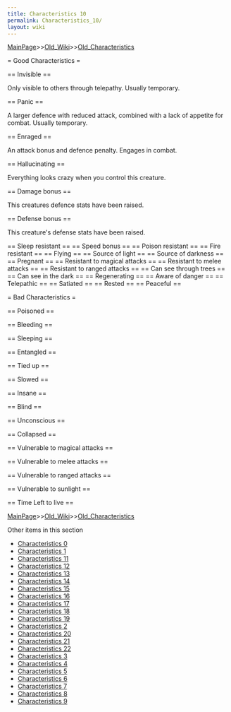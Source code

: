 ```yaml
---
title: Characteristics 10
permalink: Characteristics_10/
layout: wiki
---
```


[MainPage](/keeperrl_wiki/ "wikilink")>>[Old_Wiki](/keeperrl_wiki/Old_Wiki "wikilink")>>[Old_Characteristics](/keeperrl_wiki/Old_Characteristics "wikilink")

= Good Characteristics =

== Invisible ==

Only visible to others through telepathy.
Usually temporary.

== Panic ==

A larger defence with reduced attack, combined with a lack of appetite for combat.
Usually temporary.

== Enraged ==

An attack bonus and defence penalty. Engages in combat.

== Hallucinating ==

Everything looks crazy when you control this creature.

== Damage bonus ==

This creatures defence stats have been raised.

== Defense bonus ==

This creature's defense stats have been raised.

== Sleep resistant ==
== Speed bonus ==
== Poison resistant ==
== Fire resistant ==
== Flying ==
== Source of light ==
== Source of darkness ==
== Pregnant ==
== Resistant to magical attacks ==
== Resistant to melee attacks ==
== Resistant to ranged attacks ==
== Can see through trees ==
== Can see in the dark ==
== Regenerating ==
== Aware of danger ==
== Telepathic ==
== Satiated ==
== Rested ==
== Peaceful ==

= Bad Characteristics =

== Poisoned ==

== Bleeding ==

== Sleeping ==

== Entangled ==

== Tied up ==

== Slowed ==

== Insane ==

== Blind ==

== Unconscious ==

== Collapsed ==

== Vulnerable to magical attacks ==

== Vulnerable to melee attacks ==

== Vulnerable to ranged attacks ==

== Vulnerable to sunlight ==

== Time Left to live ==

[MainPage](/keeperrl_wiki/ "wikilink")>>[Old_Wiki](/keeperrl_wiki/Old_Wiki "wikilink")>>[Old_Characteristics](/keeperrl_wiki/Old_Characteristics "wikilink")

Other items in this section
-    [Characteristics 0](/keeperrl_wiki/Characteristics_0 "wikilink")
-    [Characteristics 1](/keeperrl_wiki/Characteristics_1 "wikilink")
-    [Characteristics 11](/keeperrl_wiki/Characteristics_11 "wikilink")
-    [Characteristics 12](/keeperrl_wiki/Characteristics_12 "wikilink")
-    [Characteristics 13](/keeperrl_wiki/Characteristics_13 "wikilink")
-    [Characteristics 14](/keeperrl_wiki/Characteristics_14 "wikilink")
-    [Characteristics 15](/keeperrl_wiki/Characteristics_15 "wikilink")
-    [Characteristics 16](/keeperrl_wiki/Characteristics_16 "wikilink")
-    [Characteristics 17](/keeperrl_wiki/Characteristics_17 "wikilink")
-    [Characteristics 18](/keeperrl_wiki/Characteristics_18 "wikilink")
-    [Characteristics 19](/keeperrl_wiki/Characteristics_19 "wikilink")
-    [Characteristics 2](/keeperrl_wiki/Characteristics_2 "wikilink")
-    [Characteristics 20](/keeperrl_wiki/Characteristics_20 "wikilink")
-    [Characteristics 21](/keeperrl_wiki/Characteristics_21 "wikilink")
-    [Characteristics 22](/keeperrl_wiki/Characteristics_22 "wikilink")
-    [Characteristics 3](/keeperrl_wiki/Characteristics_3 "wikilink")
-    [Characteristics 4](/keeperrl_wiki/Characteristics_4 "wikilink")
-    [Characteristics 5](/keeperrl_wiki/Characteristics_5 "wikilink")
-    [Characteristics 6](/keeperrl_wiki/Characteristics_6 "wikilink")
-    [Characteristics 7](/keeperrl_wiki/Characteristics_7 "wikilink")
-    [Characteristics 8](/keeperrl_wiki/Characteristics_8 "wikilink")
-    [Characteristics 9](/keeperrl_wiki/Characteristics_9 "wikilink")
